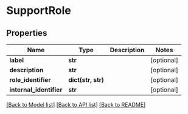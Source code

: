 # SupportRole


## Properties
Name | Type | Description | Notes
------------ | ------------- | ------------- | -------------
**label** | **str** |  | [optional] 
**description** | **str** |  | [optional] 
**role_identifier** | **dict(str, str)** |  | [optional] 
**internal_identifier** | **str** |  | [optional] 

[[Back to Model list]](../README.md#documentation-for-models) [[Back to API list]](../README.md#documentation-for-api-endpoints) [[Back to README]](../README.md)


